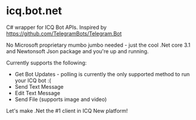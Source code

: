# icq.bot.net

C# wrapper for ICQ Bot APIs. Inspired by https://github.com/TelegramBots/Telegram.Bot

No Microsoft proprietary mumbo jumbo needed - just the cool .Net core 3.1 and Newtonsoft Json package and you're up and running.

Currently supports the following:
* Get Bot Updates - polling is currently the only supported method to run your ICQ bot :(
* Send Text Message
* Edit Text Message
* Send File (supports image and video)

Let's make .Net the #1 client in ICQ New platform!
